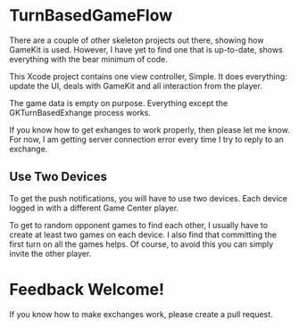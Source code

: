 # TurnBasedGameFlow

There are a couple of other skeleton projects out there, showing how GameKit is used.
However, I have yet to find one that is up-to-date, shows everything with the bear minimum of code.

This Xcode project contains one view controller, Simple. It does everything: update the UI, deals with GameKit and all
interaction from the player.

The game data is empty on purpose. Everything except the GKTurnBasedExhange process works.

If you know how to get exhanges to work properly, then please let me know. For now, I am getting server connection error
every time I try to reply to an exchange.

## Use Two Devices

To get the push notifications, you will have to use two devices. Each device logged in with a different Game Center player.

To get to random opponent games to find each other, I usually have to create at least two games on each device. I also
find that committing the first turn on all the games helps. Of course, to avoid this you can simply invite the other player.

# Feedback Welcome!

If you know how to make exchanges work, please create a pull request.
